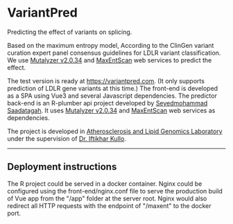 # VariantPred
Predicting the effect of variants on splicing.

Based on the maximum entropy model, According to the ClinGen variant curation expert panel consensus guidelines for LDLR variant classification. We use [Mutalyzer v2.0.34](https://mutalyzer.nl/) and [MaxEntScan](http://hollywood.mit.edu/burgelab/maxent/Xmaxentscan_scoreseq.html) web services to predict the effect.

The test version is ready at https://variantpred.com. (It only supports prediction of LDLR gene variants at this time.)
The front-end is developed as a SPA using Vue3 and several Javascript dependencies.
The predictor back-end is an R-plumber api project developed by [Seyedmohammad Saadatagah](https://ir.linkedin.com/in/seyedmohammad-saadatagah-18b103122). It uses [Mutalyzer v2.0.34](https://mutalyzer.nl/) and [MaxEntScan](http://hollywood.mit.edu/burgelab/maxent/Xmaxentscan_scoreseq.html) web services as dependencies.

The project is developed in [Atherosclerosis and Lipid Genomics Laboratory](https://www.mayo.edu/research/labs/atherosclerosis-lipid-genomics/overview) under the supervision of [Dr. Iftikhar Kullo](https://www.mayo.edu/research/labs/atherosclerosis-lipid-genomics/overview).


______

## Deployment instructions
The R project could be served in a docker container.
Nginx could be configured using the front-end/nginx.conf file to serve the production build of Vue app from the "/app" folder at the server root. Nginx would also redirect all HTTP requests with the endpoint of "/maxent" to the docker port.
